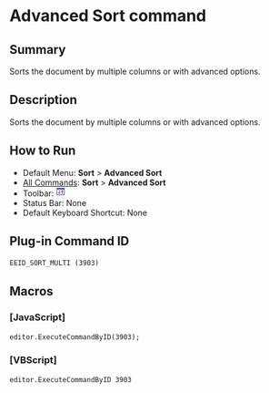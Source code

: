 # Advanced Sort command

## Summary

Sorts the document by multiple columns or with advanced options.

## Description

Sorts the document by multiple columns or with advanced options.

## How to Run

- Default Menu: **Sort** \> **Advanced Sort**
- [All Commands](../tools/all_commands): **Sort** \> **Advanced Sort**
- Toolbar: ![](../../images/sortbymultiple.gif)
- Status Bar: None
- Default Keyboard Shortcut: None

## Plug-in Command ID

```
EEID_SORT_MULTI (3903)
```

## Macros

### \[JavaScript\]

```
editor.ExecuteCommandByID(3903);
```

### \[VBScript\]

```
editor.ExecuteCommandByID 3903
```
